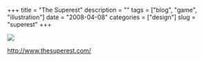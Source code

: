 +++
title = "The Superest"
description = ""
tags = ["blog", "game", "illustration"]
date = "2008-04-08"
categories = ["design"]
slug = "superest"
+++


 

  <div id="screens-thumbs" class="clearfix">
    <div class="txt-center" id="design-submission"><a href="http://www.thesuperest.com/"><img id='bluga-thumbnail-1182' class='bluga-thumbnail large' src='/media/bluga/
wt47fb799286415_0.jpg'/></a></div>  
  </div>   
<p><a href="http://www.thesuperest.com/">http://www.thesuperest.com/</a></p>




